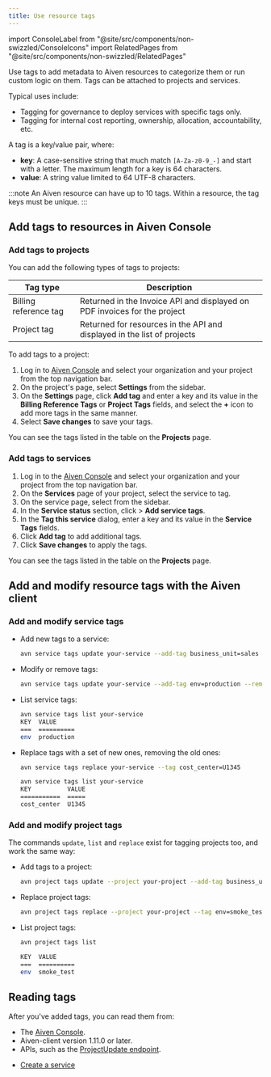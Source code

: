 ```yaml
---
title: Use resource tags
---
```


import ConsoleLabel from "@site/src/components/non-swizzled/ConsoleIcons"
import RelatedPages from "@site/src/components/non-swizzled/RelatedPages"

Use tags to add metadata to Aiven resources to categorize them or run custom logic on them. Tags can be attached to projects and services.

Typical uses include:

- Tagging for governance to deploy services with specific tags only.
- Tagging for internal cost reporting, ownership, allocation, accountability, etc.

A tag is a key/value pair, where:

- **key**: A case-sensitive string that much match
  `[A-Za-z0-9_-]` and start with a letter. The maximum
  length for a key is 64 characters.
- **value**: A string value limited to 64 UTF-8 characters.

:::note
An Aiven resource can have up to 10 tags. Within a resource, the tag keys must be unique.
:::

## Add tags to resources in Aiven Console

### Add tags to projects

You can add the following types of tags to projects:

|       Tag type        |                                Description                                |
|-----------------------|---------------------------------------------------------------------------|
| Billing reference tag | Returned in the Invoice API and displayed on PDF invoices for the project |
| Project tag           | Returned for resources in the API and displayed in the list of projects   |

To add tags to a project:

1. Log in to [Aiven Console](https://console.aiven.io/) and select your
   organization and your project from the top navigation bar.
1. On the project's page, select **Settings** from the sidebar.
1. On the **Settings** page, click **Add tag** and enter a key and its
   value in the **Billing Reference Tags** or **Project Tags** fields,
   and select the **+** icon to add more tags in the same manner.
1. Select **Save changes** to save your tags.

You can see the tags listed in the table on the **Projects** page.

### Add tags to services

1. Log in to the [Aiven Console](https://console.aiven.io/) and select
   your organization and your project from the top navigation bar.
1. On the **Services** page of your project, select the service to tag.
1. On the service page, select <ConsoleLabel name="service settings"/> from the sidebar.
1. In the **Service status** section, click
   <ConsoleLabel name="actions"/> > **Add service tags**.
1. In the **Tag this service** dialog, enter a key and its value in the
   **Service Tags** fields.
1. Click **Add tag** to add additional tags.
1. Click **Save changes** to apply the tags.

You can see the tags listed in the table on the **Projects** page.

## Add and modify resource tags with the Aiven client

### Add and modify service tags

-   Add new tags to a service:

    ```bash
    avn service tags update your-service --add-tag business_unit=sales --add-tag env=smoke_test
    ```

-   Modify or remove tags:

    ```bash
    avn service tags update your-service --add-tag env=production --remove-tag business_unit
    ```

-   List service tags:

    ```bash
    avn service tags list your-service
    KEY  VALUE
    ===  ==========
    env  production
    ```

-   Replace tags with a set of new ones, removing the old ones:

    ```bash
    avn service tags replace your-service --tag cost_center=U1345

    avn service tags list your-service
    KEY          VALUE
    ===========  =====
    cost_center  U1345
    ```

### Add and modify project tags

The commands `update`, `list` and `replace` exist for tagging projects
too, and work the same way:

-   Add tags to a project:

    ```bash
    avn project tags update --project your-project --add-tag business_unit=sales
    ```

-   Replace project tags:

    ```bash
    avn project tags replace --project your-project --tag env=smoke_test
    ```

-   List project tags:

    ```bash
    avn project tags list

    KEY  VALUE
    ===  ==========
    env  smoke_test
    ```

## Reading tags

After you've added tags, you can read them from:

- The [Aiven Console](https://console.aiven.io/).
- Aiven-client version 1.11.0 or later.
- APIs, such as the [ProjectUpdate endpoint](https://api.aiven.io/doc/#tag/Project/operation/ProjectUpdate).

<RelatedPages/>

- [Create a service](/docs/platform/howto/create_new_service)
